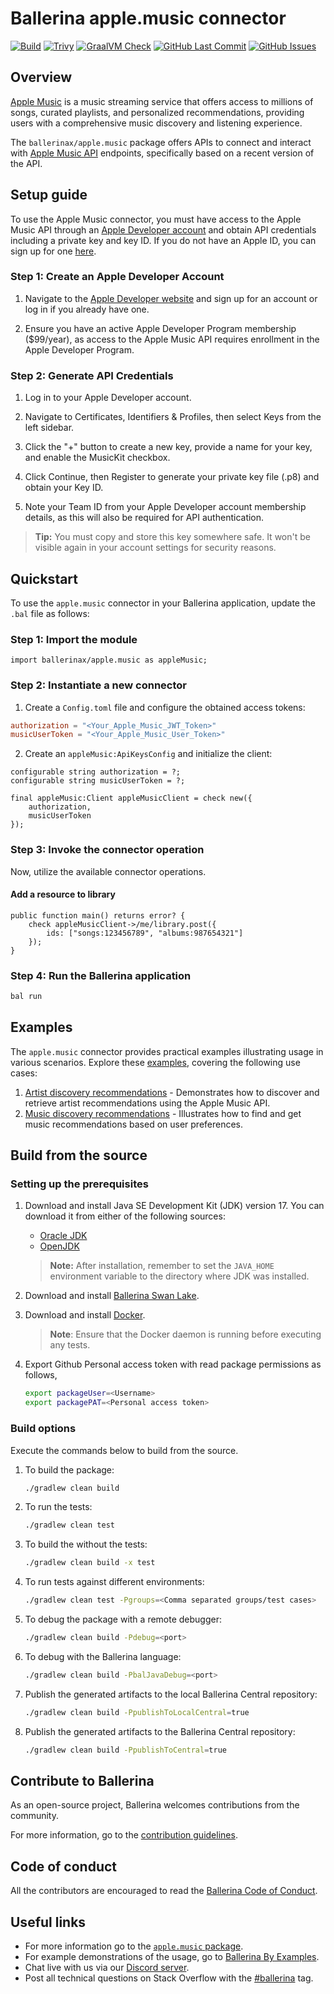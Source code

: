 
# Ballerina apple.music connector

[![Build](https://github.com/ballerina-platform/module-ballerinax-apple.music/actions/workflows/ci.yml/badge.svg)](https://github.com/ballerina-platform/module-ballerinax-apple.music/actions/workflows/ci.yml)
[![Trivy](https://github.com/ballerina-platform/module-ballerinax-apple.music/actions/workflows/trivy-scan.yml/badge.svg)](https://github.com/ballerina-platform/module-ballerinax-apple.music/actions/workflows/trivy-scan.yml)
[![GraalVM Check](https://github.com/ballerina-platform/module-ballerinax-apple.music/actions/workflows/build-with-bal-test-graalvm.yml/badge.svg)](https://github.com/ballerina-platform/module-ballerinax-apple.music/actions/workflows/build-with-bal-test-graalvm.yml)
[![GitHub Last Commit](https://img.shields.io/github/last-commit/ballerina-platform/module-ballerinax-apple.music.svg)](https://github.com/ballerina-platform/module-ballerinax-apple.music/commits/master)
[![GitHub Issues](https://img.shields.io/github/issues/ballerina-platform/ballerina-library/module/apple.music.svg?label=Open%20Issues)](https://github.com/ballerina-platform/ballerina-library/labels/module%apple.music)

## Overview

[Apple Music](https://www.apple.com/apple-music/) is a music streaming service that offers access to millions of songs, curated playlists, and personalized recommendations, providing users with a comprehensive music discovery and listening experience.

The `ballerinax/apple.music` package offers APIs to connect and interact with [Apple Music API](https://developer.apple.com/documentation/applemusicapi/) endpoints, specifically based on a recent version of the API.
## Setup guide

To use the Apple Music connector, you must have access to the Apple Music API through an [Apple Developer account](https://developer.apple.com/) and obtain API credentials including a private key and key ID. If you do not have an Apple ID, you can sign up for one [here](https://appleid.apple.com/account).

### Step 1: Create an Apple Developer Account

1. Navigate to the [Apple Developer website](https://developer.apple.com/) and sign up for an account or log in if you already have one.

2. Ensure you have an active Apple Developer Program membership ($99/year), as access to the Apple Music API requires enrollment in the Apple Developer Program.

### Step 2: Generate API Credentials

1. Log in to your Apple Developer account.

2. Navigate to Certificates, Identifiers & Profiles, then select Keys from the left sidebar.

3. Click the "+" button to create a new key, provide a name for your key, and enable the MusicKit checkbox.

4. Click Continue, then Register to generate your private key file (.p8) and obtain your Key ID.

5. Note your Team ID from your Apple Developer account membership details, as this will also be required for API authentication.

> **Tip:** You must copy and store this key somewhere safe. It won't be visible again in your account settings for security reasons.
## Quickstart

To use the `apple.music` connector in your Ballerina application, update the `.bal` file as follows:

### Step 1: Import the module

```ballerina
import ballerinax/apple.music as appleMusic;
```

### Step 2: Instantiate a new connector

1. Create a `Config.toml` file and configure the obtained access tokens:

```toml
authorization = "<Your_Apple_Music_JWT_Token>"
musicUserToken = "<Your_Apple_Music_User_Token>"
```

2. Create an `appleMusic:ApiKeysConfig` and initialize the client:

```ballerina
configurable string authorization = ?;
configurable string musicUserToken = ?;

final appleMusic:Client appleMusicClient = check new({
    authorization,
    musicUserToken
});
```

### Step 3: Invoke the connector operation

Now, utilize the available connector operations.

#### Add a resource to library

```ballerina
public function main() returns error? {
    check appleMusicClient->/me/library.post({
        ids: ["songs:123456789", "albums:987654321"]
    });
}
```

### Step 4: Run the Ballerina application

```bash
bal run
```
## Examples

The `apple.music` connector provides practical examples illustrating usage in various scenarios. Explore these [examples](https://github.com/ballerina-platform/module-ballerinax-apple.music/tree/main/examples), covering the following use cases:

1. [Artist discovery recommendations](https://github.com/ballerina-platform/module-ballerinax-apple.music/tree/main/examples/artist-discovery-recommendations) - Demonstrates how to discover and retrieve artist recommendations using the Apple Music API.
2. [Music discovery recommendations](https://github.com/ballerina-platform/module-ballerinax-apple.music/tree/main/examples/music-discovery-recommendations) - Illustrates how to find and get music recommendations based on user preferences.
## Build from the source

### Setting up the prerequisites

1. Download and install Java SE Development Kit (JDK) version 17. You can download it from either of the following sources:

    * [Oracle JDK](https://www.oracle.com/java/technologies/downloads/)
    * [OpenJDK](https://adoptium.net/)

    > **Note:** After installation, remember to set the `JAVA_HOME` environment variable to the directory where JDK was installed.

2. Download and install [Ballerina Swan Lake](https://ballerina.io/).

3. Download and install [Docker](https://www.docker.com/get-started).

    > **Note**: Ensure that the Docker daemon is running before executing any tests.

4. Export Github Personal access token with read package permissions as follows,

    ```bash
    export packageUser=<Username>
    export packagePAT=<Personal access token>
    ```

### Build options

Execute the commands below to build from the source.

1. To build the package:

    ```bash
    ./gradlew clean build
    ```

2. To run the tests:

    ```bash
    ./gradlew clean test
    ```

3. To build the without the tests:

    ```bash
    ./gradlew clean build -x test
    ```

4. To run tests against different environments:

    ```bash
    ./gradlew clean test -Pgroups=<Comma separated groups/test cases>
    ```

5. To debug the package with a remote debugger:

    ```bash
    ./gradlew clean build -Pdebug=<port>
    ```

6. To debug with the Ballerina language:

    ```bash
    ./gradlew clean build -PbalJavaDebug=<port>
    ```

7. Publish the generated artifacts to the local Ballerina Central repository:

    ```bash
    ./gradlew clean build -PpublishToLocalCentral=true
    ```

8. Publish the generated artifacts to the Ballerina Central repository:

    ```bash
    ./gradlew clean build -PpublishToCentral=true
    ```

## Contribute to Ballerina

As an open-source project, Ballerina welcomes contributions from the community.

For more information, go to the [contribution guidelines](https://github.com/ballerina-platform/ballerina-lang/blob/master/CONTRIBUTING.md).

## Code of conduct

All the contributors are encouraged to read the [Ballerina Code of Conduct](https://ballerina.io/code-of-conduct).


## Useful links

* For more information go to the [`apple.music` package](https://central.ballerina.io/ballerinax/apple.music/latest).
* For example demonstrations of the usage, go to [Ballerina By Examples](https://ballerina.io/learn/by-example/).
* Chat live with us via our [Discord server](https://discord.gg/ballerinalang).
* Post all technical questions on Stack Overflow with the [#ballerina](https://stackoverflow.com/questions/tagged/ballerina) tag.

